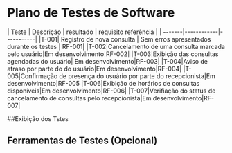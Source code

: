 # Plano de Testes de Software

| Teste | Descrição | resultado | requisito referência |
| -------|------------|-----------|
|T-001| Registro de nova consulta | Sem erros apresentados durante os testes | RF-001|
|T-002|Cancelamento de uma consulta marcada pelo usuário|Em desenvolvimento|RF-002|
|T-003|Exibição das consultas agendadas do usuário| Em desenvolvimento|RF-003|
|T-004|Aviso de atraso por parte do do usuário|Em desenvolvimento|RF-004|
|T-005|Confirmação de presença do usuário por parte do recepcionista|Em desenvolvimento|RF-005
|T-006|Exibição de horários de consultas disponíveis|Em desenvolvimento|RF-006|
|T-007|Verifiação do status de cancelamento de consultas pelo recepcionista|Em desenvolvimento|RF-007|

##Exibição dos Tstes

## Ferramentas de Testes (Opcional)



